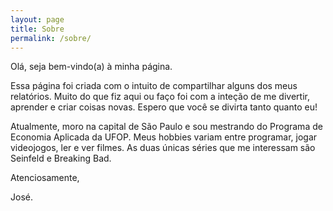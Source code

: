 ```yaml
---
layout: page
title: Sobre
permalink: /sobre/
---
```


Olá, seja bem-vindo(a) à minha página. 

Essa página foi criada com o intuito de compartilhar alguns dos meus relatórios. Muito do que fiz aqui ou faço foi com a inteção de me divertir, 
aprender e criar coisas novas. Espero que você se divirta tanto quanto eu!

Atualmente, moro na capital de São Paulo e sou mestrando do Programa de Economia Aplicada da UFOP. Meus hobbies variam entre programar, jogar videojogos, ler e ver filmes. As duas únicas séries que me interessam são Seinfeld e Breaking Bad.

Atenciosamente, 

José.

